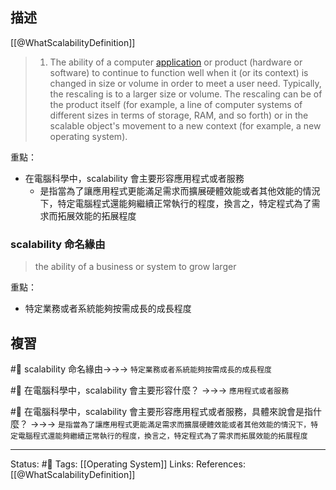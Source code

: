 ## 描述


[[@WhatScalabilityDefinition]]
> 1) The ability of a computer [application](https://www.techtarget.com/searchsoftwarequality/definition/application) or product (hardware or software) to continue to function well when it (or its context) is changed in size or volume in order to meet a user need. Typically, the rescaling is to a larger size or volume. The rescaling can be of the product itself (for example, a line of computer systems of different sizes in terms of storage, RAM, and so forth) or in the scalable object's movement to a new context (for example, a new operating system).


重點：
- 在電腦科學中，scalability 會主要形容應用程式或者服務
	- 是指當為了讓應用程式更能滿足需求而擴展硬體效能或者其他效能的情況下，特定電腦程式還能夠繼續正常執行的程度，換言之，特定程式為了需求而拓展效能的拓展程度


### scalability 命名緣由

> the ability of a business or system to grow larger

重點：
- 特定業務或者系統能夠按需成長的成長程度


## 複習
#🧠 scalability 命名緣由->->-> `特定業務或者系統能夠按需成長的成長程度`
<!--SR:!2022-12-30,3,250-->

#🧠 在電腦科學中，scalability 會主要形容什麼？ ->->-> `應用程式或者服務`
<!--SR:!2022-12-30,3,250-->

#🧠 在電腦科學中，scalability 會主要形容應用程式或者服務，具體來說會是指什麼？ ->->-> `是指當為了讓應用程式更能滿足需求而擴展硬體效能或者其他效能的情況下，特定電腦程式還能夠繼續正常執行的程度，換言之，特定程式為了需求而拓展效能的拓展程度`
<!--SR:!2022-12-31,3,250-->





---
Status: #🌱 
Tags:
[[Operating System]]
Links:
References:
[[@WhatScalabilityDefinition]]